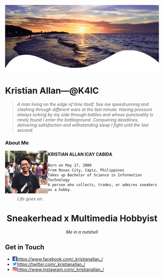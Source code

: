 <img src="SUNSET.png"  width = "100%" height = "225px" img align = "center"> 

# Kristian Allan—@K4IC

> <em> A man living on the edge of time itself. See me speedrunning and clashing through different wars at the last minute. Having pressure always lurking by my side through battles and whose punctuality is rarely found I enter the battleground. Conquering deadlines, delivering satisfaction and withstanding sleep I fight until the last second. </em>

### <b> About Me </b>

<img src="profile.jpg" width = "140px" height = "140px" img align = "left"> 

#### KRISTIAN ALLAN ICAY CABIDA
    Born on May 17, 2000 
    From Roxas City, Capiz, Philippines 
    Takes up Bachelor of Science in Information Technology
    A person who collects, trades, or admires sneakers as a hobby.
> <em> Life goes on. </em>

# <div align = "center"> Sneakerhead x Multimedia Hobbyist </div>
<div align = "center"> <em> Me in a nutshell </em> </div>

## Get in Touch 

* <img src="facebook .png" width = "15px" height = "15px" img align = "left"> https://www.facebook.com/_kristianallan_/
* <img src="twitter.png" width = "15px" height = "15px" img align = "left"> https://twitter.com/_kristianallan_/
* <img src="instagram.png" width = "15px" height = "15px" img align = "left"> https://www.instagram.com/_kristianallan_/


<!--
**K4IC/k4ic** is a ✨ _special_ ✨ repository because its `README.md` (this file) appears on your GitHub profile.

Here are some ideas to get you started: hh

- 🔭 I’m currently working on ...
- 🌱 I’m currently learning ...
- 👯 I’m looking to collaborate on ...
- 🤔 I’m looking for help with ...
- 💬 Ask me about ...
- 📫 How to reach me: ...
- 😄 Pronouns: ...
- ⚡ Fun fact: ...
-->
